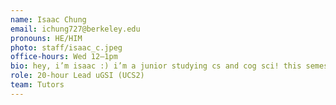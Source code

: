 ```yaml
---
name: Isaac Chung
email: ichung727@berkeley.edu
pronouns: HE/HIM
photo: staff/isaac_c.jpeg
office-hours: Wed 12–1pm
bio: hey, i’m isaac :) i’m a junior studying cs and cog sci! this semester .. i want to do more arts & crafts. let me know if you have any song or book recs! welcome to data 8 :P
role: 20-hour Lead uGSI (UCS2)
team: Tutors
---
```

